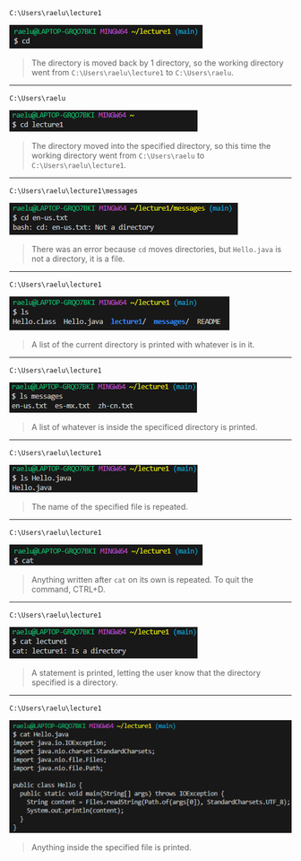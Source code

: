 ```
C:\Users\raelu\lecture1
``` 
![Image](cd_no_arg.png)  
>The directory is moved back by 1 directory, so the working directory went from ```C:\Users\raelu\lecture1``` to ```C:\Users\raelu```.
  ***
  
```
C:\Users\raelu
``` 
![Image](cd_directory.png)  
>The directory moved into the specified directory, so this time the working directory went from ```C:\Users\raelu``` to ```C:\Users\raelu\lecture1```.
  ***
  
```
C:\Users\raelu\lecture1\messages
```
![Image](cd_file.png)  
>There was an error because ```cd``` moves directories, but ```Hello.java``` is not a directory, it is a file.
  ***
  
```
C:\Users\raelu\lecture1
``` 
![Image](ls_no_arg.png)  
>A list of the current directory is printed with whatever is in it.
  ***
  
```
C:\Users\raelu\lecture1
``` 
![Image](ls_directory.png)  
>A list of whatever is inside the specificed directory is printed.
  ***
  
```
C:\Users\raelu\lecture1
```  
![Image](ls_file.png)  
>The name of the specified file is repeated.  
  ***  
  
```
C:\Users\raelu\lecture1
```  
![Image](cat_no_arg.png)  
>Anything written after ```cat``` on its own is repeated. To quit the command, CTRL+D.
  ***
  
```
C:\Users\raelu\lecture1
```  
![Image](cat_directory.png)   
>A statement is printed, letting the user know that the directory specified is a directory.
  ***
  
```
C:\Users\raelu\lecture1
```  
![Image](cat_file.png)  
>Anything inside the specified file is printed.

